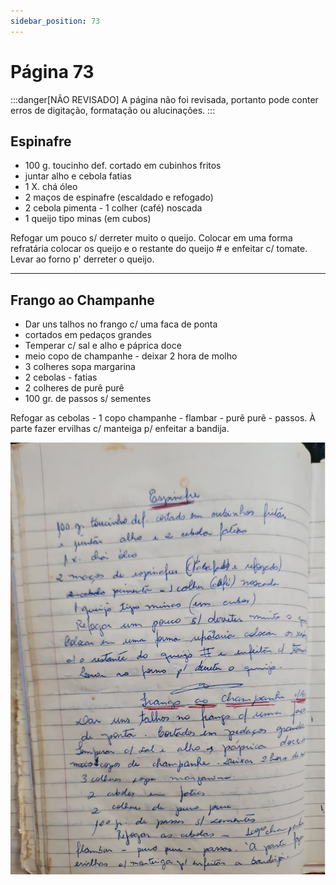 ```yaml
---
sidebar_position: 73
---
```

# Página 73
:::danger[NÃO REVISADO]
A página não foi revisada, portanto pode conter erros de digitação, formatação ou alucinações.
:::
## Espinafre

*   100 g. toucinho def. cortado em cubinhos fritos
*   juntar alho e cebola fatias
*   1 X. chá óleo
*   2 maços de espinafre (escaldado e refogado)
*   2 cebola pimenta - 1 colher (café) noscada
*   1 queijo tipo minas (em cubos)

Refogar um pouco s/ derreter muito o queijo. Colocar em uma forma refratária colocar os queijo e o restante do queijo # e enfeitar c/ tomate.
Levar ao forno p' derreter o queijo.

---

## Frango ao Champanhe

*   Dar uns talhos no frango c/ uma faca de ponta
*   cortados em pedaços grandes
*   Temperar c/ sal e alho e páprica doce
*   meio copo de champanhe - deixar 2 hora de molho
*   3 colheres sopa margarina
*   2 cebolas - fatias
*   2 colheres de purê purê
*   100 gr. de passos s/ sementes

Refogar as cebolas - 1 copo champanhe - flambar - purê purê - passos.
À parte fazer ervilhas c/ manteiga p/ enfeitar a bandija.

![imagem base](./images/page_73.png)